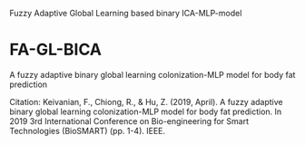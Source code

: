 Fuzzy Adaptive Global Learning based binary ICA-MLP-model

# FA-GL-BICA
A fuzzy adaptive binary global learning colonization-MLP model for body fat prediction


Citation:
Keivanian, F., Chiong, R., & Hu, Z. (2019, April). A fuzzy adaptive binary global learning colonization-MLP model for body fat prediction. In 2019 3rd International Conference on Bio-engineering for Smart Technologies (BioSMART) (pp. 1-4). IEEE.
